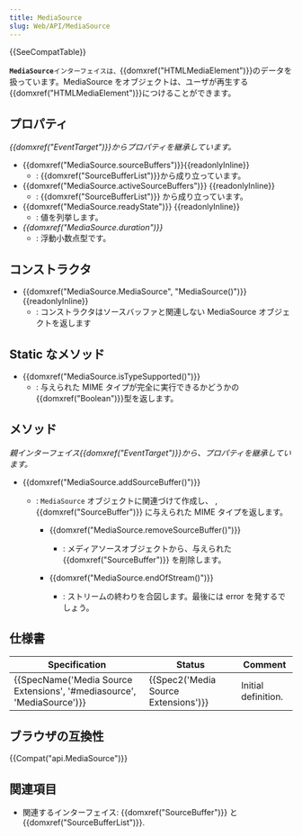 ```yaml
---
title: MediaSource
slug: Web/API/MediaSource
---
```


{{SeeCompatTable}}

**`MediaSource`**`インターフェイスは、`{{domxref("HTMLMediaElement")}}のデータを扱っています。MediaSource をオブジェクトは、ユーザが再生する{{domxref("HTMLMediaElement")}}につけることができます。

## プロパティ

_{{domxref("EventTarget")}}からプロパティを継承しています。_

- {{domxref("MediaSource.sourceBuffers")}}{{readonlyInline}}
  - : {{domxref("SourceBufferList")}}から成り立っています。
- {{domxref("MediaSource.activeSourceBuffers")}} {{readonlyInline}}
  - : {{domxref("SourceBufferList")}} から成り立っています。
- {{domxref("MediaSource.readyState")}} {{readonlyInline}}
  - : 値を列挙します。
- _{{domxref("MediaSource.duration")}}_
  - : 浮動小数点型です。

## コンストラクタ

- {{domxref("MediaSource.MediaSource", "MediaSource()")}} {{readonlyInline}}
  - : コンストラクタはソースバッファと関連しない MediaSource オブジェクトを返します

## Static なメソッド

- {{domxref("MediaSource.isTypeSupported()")}}
  - : 与えられた MIME タイプが完全に実行できるかどうかの{{domxref("Boolean")}}型を返します。

## メソッド

_親インターフェイス{{domxref("EventTarget")}}から、プロパティを継承しています。_

- {{domxref("MediaSource.addSourceBuffer()")}}

  - : `MediaSource` オブジェクトに関連づけて作成し、 , {{domxref("SourceBuffer")}} に与えられた MIME タイプを返します。

    - {{domxref("MediaSource.removeSourceBuffer()")}}

      - : メディアソースオブジェクトから、与えられた {{domxref("SourceBuffer")}} を削除します。

    - {{domxref("MediaSource.endOfStream()")}}
      - : ストリームの終わりを合図します。最後には error を発するでしょう。

## 仕様書

| Specification                                                                                | Status                                           | Comment             |
| -------------------------------------------------------------------------------------------- | ------------------------------------------------ | ------------------- |
| {{SpecName('Media Source Extensions', '#mediasource', 'MediaSource')}} | {{Spec2('Media Source Extensions')}} | Initial definition. |

## ブラウザの互換性

{{Compat("api.MediaSource")}}

## 関連項目

- 関連するインターフェイス: {{domxref("SourceBuffer")}} と{{domxref("SourceBufferList")}}.
